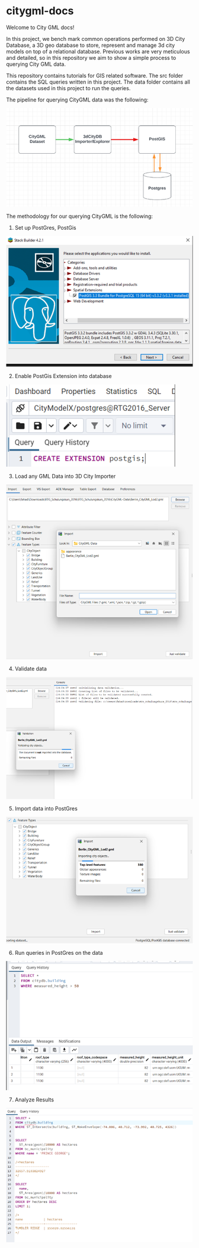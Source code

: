 # citygml-docs

Welcome to City GML docs! 

In this project, we bench mark common operations performed on 3D City Database, a 3D geo database to store, represent 
and manage 3d city models on top of a relational database. Previous works are very meticulous and detailed, so in this repository we aim to show a simple process to querying City GML data. 

This repository contains tutorials for GIS related software. The src folder contains the SQL queries written in this project. The data folder contains all the datasets used in this project to run the queries.

The pipeline for querying CityGML data was the following: 

![Picture](https://github.com/readysetgit24/citygml-docs/blob/main/pictures/pipelie_photo.PNG)

The methodology for our querying CityGML is the following: 
1.  Set up PostGres, PostGis

![Picture](https://github.com/readysetgit24/citygml-docs/blob/main/pictures/set_up_post_gres.PNG)


2. Enable PostGis Extension into database

![Picture](https://github.com/readysetgit24/citygml-docs/blob/main/pictures/extension2.PNG)



3. Load any GML Data into 3D City Importer


![Picture](https://github.com/readysetgit24/citygml-docs/blob/main/pictures/load_anycity_gml_data.PNG)


4. Validate data

![Picture](https://github.com/readysetgit24/citygml-docs/blob/main/pictures/validate_data.PNG)

5. Import data into PostGres

![Picture](https://github.com/readysetgit24/citygml-docs/blob/main/pictures/importing_data_set.PNG)

6. Run queries in PostGres on the data 

![Picture](https://github.com/readysetgit24/citygml-docs/blob/main/pictures/run_post_gres_queries.PNG)

7. Analyze Results


![Picture](https://github.com/readysetgit24/citygml-docs/blob/main/pictures/results.PNG)

